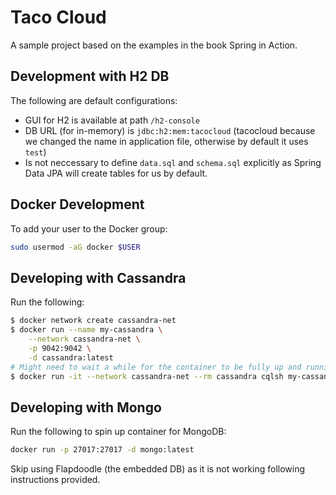 # Taco Cloud

A sample project based on the examples in the book Spring in Action.

## Development with H2 DB

The following are default configurations:

- GUI for H2 is available at path `/h2-console`
- DB URL (for in-memory) is `jdbc:h2:mem:tacocloud` (tacocloud because we changed the name in application file, otherwise by default it uses `test`)
- Is not neccessary to define `data.sql` and `schema.sql` explicitly as Spring Data JPA will create tables for us by default.

## Docker Development

To add your user to the Docker group:

```sh
sudo usermod -aG docker $USER
```

## Developing with Cassandra

Run the following:

```sh
$ docker network create cassandra-net
$ docker run --name my-cassandra \
    --network cassandra-net \
    -p 9042:9042 \
    -d cassandra:latest
# Might need to wait a while for the container to be fully up and running
$ docker run -it --network cassandra-net --rm cassandra cqlsh my-cassandra
```

## Developing with Mongo

Run the following to spin up container for MongoDB:

```sh
docker run -p 27017:27017 -d mongo:latest
```

Skip using Flapdoodle (the embedded DB) as it is not working following instructions provided.
